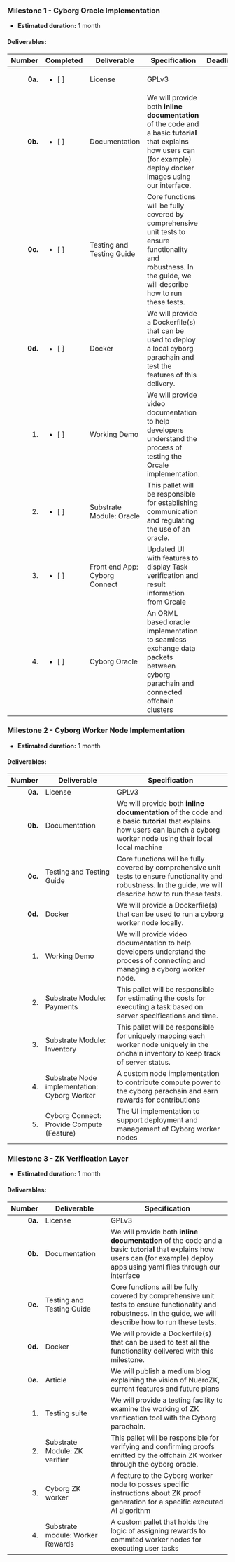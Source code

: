 ### Milestone 1 - Cyborg Oracle Implementation

- **Estimated duration:** 1 month

#### **Deliverables:**

| Number | Completed |Deliverable | Specification | Deadline |
| -----: | ----- | ----------- | ------------- | -------------- |
| **0a.** | <ul><li>[ ] </li></ul> | License | GPLv3 | |
| **0b.** | <ul><li>[ ] </li></ul>| Documentation | We will provide both **inline documentation** of the code and a basic **tutorial** that explains how users can (for example) deploy docker images using our interface. | |
| **0c.** |  <ul><li>[ ] </li></ul>|Testing and Testing Guide | Core functions will be fully covered by comprehensive unit tests to ensure functionality and robustness. In the guide, we will describe how to run these tests. | |
| **0d.** | <ul><li>[ ] </li></ul>| Docker | We will provide a Dockerfile(s) that can be used to deploy a local cyborg parachain and test the features of this delivery. | |
| 1. |  <ul><li>[ ] </li></ul> | Working Demo | We will provide video documentation to help developers understand the process of testing the Orcale implementation.|  |
| 2. |<ul><li>[ ] </li></ul> |Substrate Module: Oracle | This pallet will be responsible for establishing communication and regulating the use of an oracle. |   |
| 3. |  <ul><li>[ ] </li></ul> |Front end App: Cyborg Connect | Updated UI with features to display Task verification and result information from Orcale |   |
| 4. | <ul><li>[ ] </li></ul> | Cyborg Oracle | An ORML based oracle implementation to seamless exchange data packets between cyborg parachain and connected offchain clusters|  |


### Milestone 2 - Cyborg Worker Node Implementation

- **Estimated duration:** 1 month

#### **Deliverables:**

| Number | Deliverable | Specification |
| -----: | ----------- | ------------- |
| **0a.** | License | GPLv3 |
| **0b.** | Documentation | We will provide both **inline documentation** of the code and a basic **tutorial** that explains how users can launch a cyborg worker node using their local local machine|
| **0c.** | Testing and Testing Guide | Core functions will be fully covered by comprehensive unit tests to ensure functionality and robustness. In the guide, we will describe how to run these tests. |
| **0d.** | Docker | We will provide a Dockerfile(s) that can be used to run a cyborg worker node locally. |
| 1. | Working Demo | We will provide video documentation to help developers understand the process of connecting and managing a cyborg worker node.|
| 2. | Substrate Module: Payments | This pallet will be responsible for estimating the costs for executing a task based on server specifications and time. |
| 3. | Substrate Module: Inventory | This pallet will be responsible for uniquely mapping each worker node uniquely in the onchain inventory to keep track of server status. |
| 4. | Substrate Node implementation: Cyborg Worker | A custom node implementation to contribute compute power to the cyborg parachain and earn rewards for contributions|
| 5. | Cyborg Connect: Provide Compute (Feature)  | The UI implementation to support deployment and management of Cyborg worker nodes|

### Milestone 3 - ZK Verification Layer

- **Estimated duration:** 1 month

#### **Deliverables:**

| Number | Deliverable | Specification |
| -----: | ----------- | ------------- |
| **0a.** | License | GPLv3 |
| **0b.** | Documentation | We will provide both **inline documentation** of the code and a basic **tutorial** that explains how users can (for example) deploy apps using yaml files through our interface |
| **0c.** | Testing and Testing Guide | Core functions will be fully covered by comprehensive unit tests to ensure functionality and robustness. In the guide, we will describe how to run these tests. |
| **0d.** | Docker | We will provide a Dockerfile(s) that can be used to test all the functionality delivered with this milestone. |
| **0e.** | Article | We will publish a medium blog explaining the vision of NueroZK, current features and future plans |
| 1. | Testing suite | We will provide a testing facility to examine the working of ZK verification tool with the Cyborg parachain.|
| 2. | Substrate Module: ZK verifier | This pallet will be responsible for verifying and confirming proofs emitted by the offchain ZK worker through the cyborg oracle. |
| 3. | Cyborg ZK worker | A feature to the Cyborg worker node to posses specific instructions about ZK proof generation for a specific executed AI algorithm|
| 4. | Substrate module: Worker Rewards | A custom pallet that holds the logic of assigning rewards to commited worker nodes for executing user tasks |
